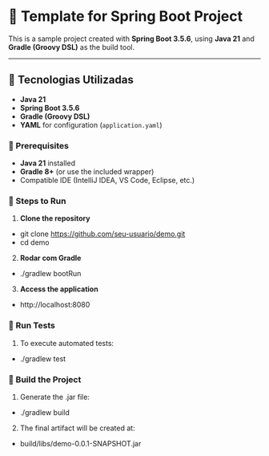 # 🧩 Template for Spring Boot Project

This is a sample project created with **Spring Boot 3.5.6**, 
using **Java 21** and **Gradle (Groovy DSL)** as the build tool.

---

## 🚀 Tecnologias Utilizadas

- **Java 21**
- **Spring Boot 3.5.6**
- **Gradle (Groovy DSL)**
- **YAML** for configuration (`application.yaml`)

### 🔹 Prerequisites
- **Java 21** installed
- **Gradle 8+** (or use the included wrapper)
- Compatible IDE (IntelliJ IDEA, VS Code, Eclipse, etc.)

### 🔹 Steps to Run

1. **Clone the repository**
 - git clone https://github.com/seu-usuario/demo.git
 - cd demo

2. **Rodar com Gradle**
 - ./gradlew bootRun

3. **Access the application**
 - http://localhost:8080

### 🧪 Run Tests

1. To execute automated tests:
 - ./gradlew test

### 🧰 Build the Project

1. Generate the .jar file:
 - ./gradlew build

2. The final artifact will be created at:
 - build/libs/demo-0.0.1-SNAPSHOT.jar
